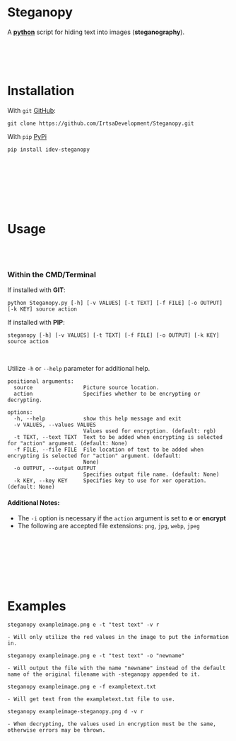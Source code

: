 # **Steganopy**
A [**python**](https://www.python.org) script for hiding text into images (**steganography**).
<br />
<br />
<br />
<br />
​<br />
# Installation
With `git` [GitHub](https://github.com):
```
git clone https://github.com/IrtsaDevelopment/Steganopy.git
```
With `pip` [PyPi](https://pypi.org/project/idev-steganopy/)
```
pip install idev-steganopy
```
<br />
<br />
<br />
<br />
<br />
<br />

# Usage
<br />
<br />

### Within the CMD/Terminal
If installed with **GIT**:
```
python Steganopy.py [-h] [-v VALUES] [-t TEXT] [-f FILE] [-o OUTPUT] [-k KEY] source action
```
If installed with **PIP**:
```
steganopy [-h] [-v VALUES] [-t TEXT] [-f FILE] [-o OUTPUT] [-k KEY] source action
```
<br />

Utilize `-h` or `--help` parameter for additional help.
```
positional arguments:
  source                Picture source location.
  action                Specifies whether to be encrypting or decrypting.

options:
  -h, --help            show this help message and exit
  -v VALUES, --values VALUES
                        Values used for encryption. (default: rgb)
  -t TEXT, --text TEXT  Text to be added when encrypting is selected for "action" argument. (default: None)
  -f FILE, --file FILE  File location of text to be added when encrypting is selected for "action" argument. (default:
                        None)
  -o OUTPUT, --output OUTPUT
                        Specifies output file name. (default: None)
  -k KEY, --key KEY     Specifies key to use for xor operation. (default: None)
```
#### Additional Notes: 
- The `-i` option is necessary if the `action` argument is set to **e** or **encrypt**
- The following are accepted file extensions: `png`, `jpg`, `webp`, `jpeg`
<br />
<br />
<br />
<br />
<br />
<br />

# Examples
```
steganopy exampleimage.png e -t "test text" -v r

- Will only utilize the red values in the image to put the information in.
```
```
steganopy exampleimage.png e -t "test text" -o "newname"

- Will output the file with the name "newname" instead of the default name of the original filename with -steganopy appended to it.
```
```
steganopy exampleimage.png e -f exampletext.txt

- Will get text from the exampletext.txt file to use.
```
```
steganopy exampleimage-steganopy.png d -v r

- When decrypting, the values used in encryption must be the same, otherwise errors may be thrown.
```
